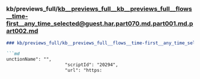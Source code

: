 ### kb/previews_full/kb__previews_full__kb__previews_full__flows__time-first__any_time_selected@guest.har.part070.md.part001.md.part002.md

```md
### kb/previews_full/kb__previews_full__flows__time-first__any_time_selected@guest.har.part070.md.part001.md (part 002)

```md
unctionName": "",
                      "scriptId": "20294",
                      "url": "https:
```

```

```
